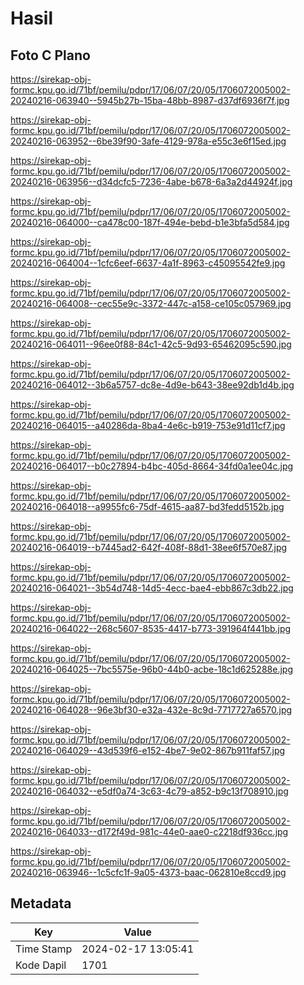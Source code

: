 # Hasil

## Foto C Plano

https://sirekap-obj-formc.kpu.go.id/71bf/pemilu/pdpr/17/06/07/20/05/1706072005002-20240216-063940--5945b27b-15ba-48bb-8987-d37df6936f7f.jpg

https://sirekap-obj-formc.kpu.go.id/71bf/pemilu/pdpr/17/06/07/20/05/1706072005002-20240216-063952--6be39f90-3afe-4129-978a-e55c3e6f15ed.jpg

https://sirekap-obj-formc.kpu.go.id/71bf/pemilu/pdpr/17/06/07/20/05/1706072005002-20240216-063956--d34dcfc5-7236-4abe-b678-6a3a2d44924f.jpg

https://sirekap-obj-formc.kpu.go.id/71bf/pemilu/pdpr/17/06/07/20/05/1706072005002-20240216-064000--ca478c00-187f-494e-bebd-b1e3bfa5d584.jpg

https://sirekap-obj-formc.kpu.go.id/71bf/pemilu/pdpr/17/06/07/20/05/1706072005002-20240216-064004--1cfc6eef-6637-4a1f-8963-c45095542fe9.jpg

https://sirekap-obj-formc.kpu.go.id/71bf/pemilu/pdpr/17/06/07/20/05/1706072005002-20240216-064008--cec55e9c-3372-447c-a158-ce105c057969.jpg

https://sirekap-obj-formc.kpu.go.id/71bf/pemilu/pdpr/17/06/07/20/05/1706072005002-20240216-064011--96ee0f88-84c1-42c5-9d93-65462095c590.jpg

https://sirekap-obj-formc.kpu.go.id/71bf/pemilu/pdpr/17/06/07/20/05/1706072005002-20240216-064012--3b6a5757-dc8e-4d9e-b643-38ee92db1d4b.jpg

https://sirekap-obj-formc.kpu.go.id/71bf/pemilu/pdpr/17/06/07/20/05/1706072005002-20240216-064015--a40286da-8ba4-4e6c-b919-753e91d11cf7.jpg

https://sirekap-obj-formc.kpu.go.id/71bf/pemilu/pdpr/17/06/07/20/05/1706072005002-20240216-064017--b0c27894-b4bc-405d-8664-34fd0a1ee04c.jpg

https://sirekap-obj-formc.kpu.go.id/71bf/pemilu/pdpr/17/06/07/20/05/1706072005002-20240216-064018--a9955fc6-75df-4615-aa87-bd3fedd5152b.jpg

https://sirekap-obj-formc.kpu.go.id/71bf/pemilu/pdpr/17/06/07/20/05/1706072005002-20240216-064019--b7445ad2-642f-408f-88d1-38ee6f570e87.jpg

https://sirekap-obj-formc.kpu.go.id/71bf/pemilu/pdpr/17/06/07/20/05/1706072005002-20240216-064021--3b54d748-14d5-4ecc-bae4-ebb867c3db22.jpg

https://sirekap-obj-formc.kpu.go.id/71bf/pemilu/pdpr/17/06/07/20/05/1706072005002-20240216-064022--268c5607-8535-4417-b773-391964f441bb.jpg

https://sirekap-obj-formc.kpu.go.id/71bf/pemilu/pdpr/17/06/07/20/05/1706072005002-20240216-064025--7bc5575e-96b0-44b0-acbe-18c1d625288e.jpg

https://sirekap-obj-formc.kpu.go.id/71bf/pemilu/pdpr/17/06/07/20/05/1706072005002-20240216-064028--96e3bf30-e32a-432e-8c9d-7717727a6570.jpg

https://sirekap-obj-formc.kpu.go.id/71bf/pemilu/pdpr/17/06/07/20/05/1706072005002-20240216-064029--43d539f6-e152-4be7-9e02-867b911faf57.jpg

https://sirekap-obj-formc.kpu.go.id/71bf/pemilu/pdpr/17/06/07/20/05/1706072005002-20240216-064032--e5df0a74-3c63-4c79-a852-b9c13f708910.jpg

https://sirekap-obj-formc.kpu.go.id/71bf/pemilu/pdpr/17/06/07/20/05/1706072005002-20240216-064033--d172f49d-981c-44e0-aae0-c2218df936cc.jpg

https://sirekap-obj-formc.kpu.go.id/71bf/pemilu/pdpr/17/06/07/20/05/1706072005002-20240216-063946--1c5cfc1f-9a05-4373-baac-062810e8ccd9.jpg


## Metadata

| Key        | Value               |
| ---------- | ------------------- |
| Time Stamp | 2024-02-17 13:05:41 |
| Kode Dapil | 1701                |




